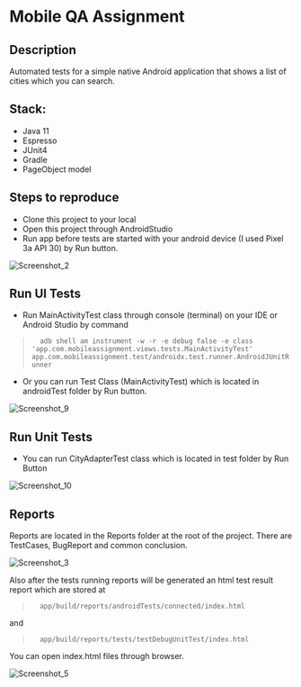 # Mobile QA Assignment

## Description
Automated tests for a simple native Android application that shows a list of cities which you can search.
## Stack:
- Java 11
- Espresso
- JUnit4
- Gradle
- PageObject model

## Steps to reproduce
- Clone this project to your local
- Open this project through AndroidStudio
- Run app before tests are started with your android device (I used Pixel 3a API 30) by Run button.

![Screenshot_2](https://user-images.githubusercontent.com/83962883/181755502-654bf2ab-02c8-4d2a-a031-be586b768e37.png)

## Run UI Tests
- Run MainActivityTest class through console (terminal) on your IDE or Android Studio by command

> ```   adb shell am instrument -w -r -e debug false -e class 'app.com.mobileassignment.views.tests.MainActivityTest' app.com.mobileassignment.test/androidx.test.runner.AndroidJUnitRunner  ```

- Or you can run Test Class (MainActivityTest) which is located in androidTest folder by Run button.

![Screenshot_9](https://user-images.githubusercontent.com/83962883/183925927-20398383-9858-4e34-a197-354af2328968.png)

## Run Unit Tests
- You can run CityAdapterTest class which is located in test folder by Run Button

![Screenshot_10](https://user-images.githubusercontent.com/83962883/183926201-94020549-5466-4c4d-bc7d-6fa1d7269192.png)

## Reports
Reports are located in the Reports folder at the root of the project. There are TestCases, BugReport and common conclusion.

![Screenshot_3](https://user-images.githubusercontent.com/83962883/183088973-286ed73d-1822-4ccf-b814-b93071ae1bc7.png)

Also after the tests running reports will be generated an html test result report which are stored at

> ```   app/build/reports/androidTests/connected/index.html  ```

and

> ```   app/build/reports/tests/testDebugUnitTest/index.html  ```

You can open index.html files through browser.

![Screenshot_5](https://user-images.githubusercontent.com/83962883/183926689-cda4fcf5-a3f7-4ca9-8a8a-7301168bf1d1.png)






